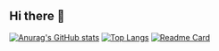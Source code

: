 ## Hi there 👋

[![Anurag's GitHub stats](https://github-readme-stats.vercel.app/api?username=Stitch-1028&show_icons=true&theme=gotham)](https://github.com/Stitch-1028/Stitch-1028)
[![Top Langs](https://github-readme-stats.vercel.app/api/top-langs/?username=Stitch-1028&show_icons=true&theme=dracula&layout=compact)](https://github.com/Stitch-1028/Stitch-1028)
[![Readme Card](https://github-readme-stats.vercel.app/api/pin/?username=Stitch-1028&show_icons=true&repo=Stitch-1028&theme=ambient_gradient)](https://github.com/Stitch-1028/Stitch-1028)

